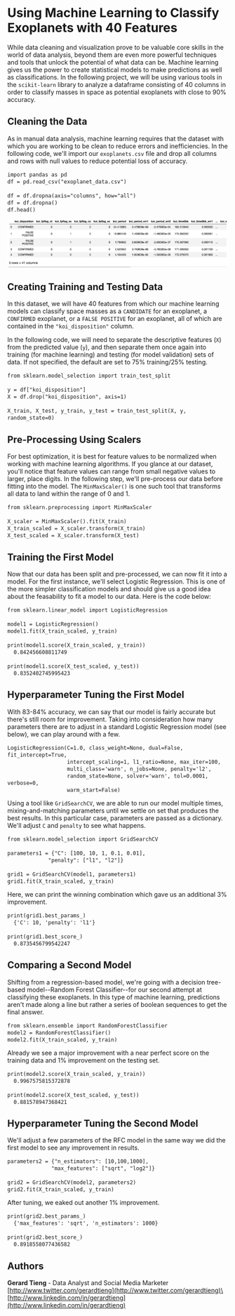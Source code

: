 # Using Machine Learning to Classify Exoplanets with 40 Features
While data cleaning and visualization prove to be valuable core skills in the world of data analysis, beyond them are even more powerful techniques and tools that unlock the potential of what data can be. Machine learning gives us the power to create statistical models to make predictions as well as classifications. In the following project, we will be using various tools in the `scikit-learn` library to analyze a dataframe consisting of 40 columns in order to classify masses in space as potential exoplanets with close to 90% accuracy.

## Cleaning the Data
As in manual data analysis, machine learning requires that the dataset with which you are working to be clean to reduce errors and inefficiencies. In the following code, we'll import our `exoplanets.csv` file and drop all columns and rows with null values to reduce potential loss of accuracy.

```
import pandas as pd
df = pd.read_csv("exoplanet_data.csv")

df = df.dropna(axis="columns", how="all")
df = df.dropna()
df.head()
```
![](https://github.com/gtieng/machine-learning-exoplanets/blob/master/1_dataframe.png)

## Creating Training and Testing Data
In this dataset, we will have 40 features from which our machine learning models can classify space masses as a `CANDIDATE` for an exoplanet, a `CONFIRMED` exoplanet, or a `FALSE POSITIVE` for an exoplanet, all of which are contained in the `"koi_disposition"` column. 

In the following code, we will need to separate the descriptive features (`X`) from the predicted value (`y`), and then separate them once again into training (for machine learning) and testing (for model validation) sets of data. If not specified, the default are set to 75% training/25% testing.

```
from sklearn.model_selection import train_test_split

y = df["koi_disposition"]
X = df.drop("koi_disposition", axis=1)

X_train, X_test, y_train, y_test = train_test_split(X, y, random_state=0)
```

## Pre-Processing Using Scalers
For best optimization, it is best for feature values to be normalized when working with machine learning algorithms. If you glance at our dataset, you'll notice that feature values can range from small negative values to larger, place digits. In the following step, we'll pre-process our data before fitting into the model. The `MinMaxScaler()` is one such tool that transforms all data to land within the range of 0 and 1.

```
from sklearn.preprocessing import MinMaxScaler

X_scaler = MinMaxScaler().fit(X_train)
X_train_scaled = X_scaler.transform(X_train)
X_test_scaled = X_scaler.transform(X_test)
```
## Training the First Model
Now that our data has been split and pre-processed, we can now fit it into a model. For the first instance, we'll select Logistic Regression. This is one of the more simpler classification models and should give us a good idea about the feasability to fit a model to our data. Here is the code below:

```
from sklearn.linear_model import LogisticRegression

model1 = LogisticRegression()
model1.fit(X_train_scaled, y_train)

print(model1.score(X_train_scaled, y_train))
  0.842456608811749

print(model1.score(X_test_scaled, y_test))
  0.8352402745995423
```

## Hyperparameter Tuning the First Model
With 83-84% accuracy, we can say that our model is fairly accurate but there's still room for improvement. Taking into consideration how many parameters there are to adjust in a standard Logistic Regression model (see below), we can play around with a few.

```
LogisticRegression(C=1.0, class_weight=None, dual=False, fit_intercept=True,
                   intercept_scaling=1, l1_ratio=None, max_iter=100,
                   multi_class='warn', n_jobs=None, penalty='l2',
                   random_state=None, solver='warn', tol=0.0001, verbose=0,
                   warm_start=False)
```

Using a tool like `GridSearchCV`, we are able to run our model multiple times, mixing-and-matching parameters until we settle on set that produces the best results. In this particular case, parameters are passed as a dictionary. We'll adjust `C` and `penalty` to see what happens.

```
from sklearn.model_selection import GridSearchCV

parameters1 = {"C": [100, 10, 1, 0.1, 0.01],
             "penalty": ["l1", "l2"]}

grid1 = GridSearchCV(model1, parameters1)
grid1.fit(X_train_scaled, y_train)
```

Here, we can print the winning combination which gave us an additional 3% improvement.
```
print(grid1.best_params_)
  {'C': 10, 'penalty': 'l1'}

print(grid1.best_score_)
  0.8735456799542247
```

## Comparing a Second Model
Shifting from a regression-based model, we're going with a decision tree-based model--Random Forest Classifier--for our second attempt at classifying these exoplanets. In this type of machine learning, predictions aren't made along a line but rather a series of boolean sequences to get the final answer.

```
from sklearn.ensemble import RandomForestClassifier
model2 = RandomForestClassifier()
model2.fit(X_train_scaled, y_train)
```

Already we see a major improvement with a near perfect score on the training data and 1% improvement on the testing set.

```
print(model2.score(X_train_scaled, y_train))
  0.9967575815372878
  
print(model2.score(X_test_scaled, y_test))
  0.881578947368421
```

## Hyperparameter Tuning the Second Model
We'll adjust a few parameters of the RFC model in the same way we did the first model to see any improvement in results.

```
parameters2 = {"n_estimators": [10,100,1000],
              "max_features": ["sqrt", "log2"]}

grid2 = GridSearchCV(model2, parameters2)
grid2.fit(X_train_scaled, y_train)
```

After tuning, we eaked out another 1% improvement.

```
print(grid2.best_params_)
  {'max_features': 'sqrt', 'n_estimators': 1000}

print(grid2.best_score_)
  0.8918558077436582
```
## Authors
**Gerard Tieng** - Data Analyst and Social Media Marketer\
[http://www.twitter.com/gerardtieng](http://www.twitter.com/gerardtieng)\
[http://www.linkedin.com/in/gerardtieng](http://www.linkedin.com/in/gerardtieng)
